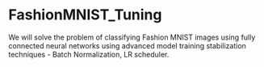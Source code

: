# FashionMNIST_Tuning
We will solve the problem of classifying Fashion MNIST images using fully connected neural networks using advanced model training stabilization techniques - Batch Normalization, LR scheduler.
